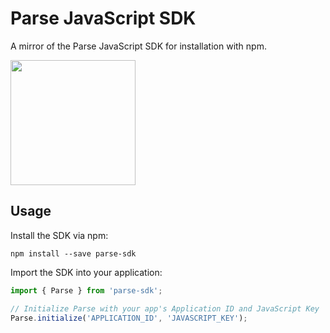 Parse JavaScript SDK
====================

A mirror of the Parse JavaScript SDK for installation with npm.

<img src="https://raw.github.com/angusfretwell/parse-javascript-sdk/master/icon.png" height="200">

Usage
-----

Install the SDK via npm:

```
npm install --save parse-sdk
```

Import the SDK into your application:

```js
import { Parse } from 'parse-sdk';

// Initialize Parse with your app's Application ID and JavaScript Key
Parse.initialize('APPLICATION_ID', 'JAVASCRIPT_KEY');
```

